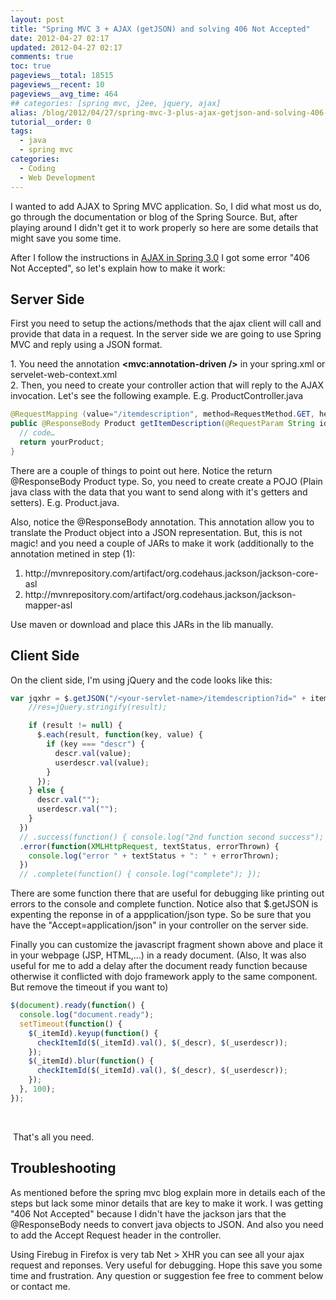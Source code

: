 ```yaml
---
layout: post
title: "Spring MVC 3 + AJAX (getJSON) and solving 406 Not Accepted"
date: 2012-04-27 02:17
updated: 2012-04-27 02:17
comments: true
toc: true
pageviews__total: 18515
pageviews__recent: 10
pageviews__avg_time: 464
## categories: [spring mvc, j2ee, jquery, ajax]
alias: /blog/2012/04/27/spring-mvc-3-plus-ajax-getjson-and-solving-406-not-accepted/
tutorial__order: 0
tags:
  - java
  - spring mvc
categories:
  - Coding
  - Web Development
---
```

<p>I wanted to add AJAX to Spring MVC application. So, I did what most us do, go through the documentation or blog of the Spring Source. But, after playing around I didn't get it to work properly so here are some details that might save you some time.</p>

<!--More-->

<p>After I follow the instructions in <a href="http://blog.springsource.org/2010/01/25/ajax-simplifications-in-spring-3-0/%20" target="_blank">AJAX in Spring 3.0</a> I got some error "406 Not Accepted", so let's explain how to make it work:</p>

## Server Side

<p>First you need to setup the actions/methods that the ajax client will call and provide that data in a request. In the server side we are going to use Spring MVC and reply using a JSON format.</p>
<p>1. You need the annotation <strong>&lt;mvc:annotation-driven /&gt;</strong> in your spring.xml or servelet-web-context.xml<br />2. Then, you need to create your controller action that will reply to the AJAX invocation. Let's see the following example. E.g. ProductController.java&nbsp;</p>

```java
@RequestMapping (value="/itemdescription", method=RequestMethod.GET, headers="Accept=application/json")
public @ResponseBody Product getItemDescription(@RequestParam String id){
  // code…
  return yourProduct;
}
```

<p>There are a couple of things to point out here. Notice the return @ResponseBody Product type. So, you need to create create a POJO (Plain java class with the data that you want to send along with it's getters and setters). E.g. Product.java.&nbsp;</p>
<p>Also, notice the @ResponseBody annotation. This annotation allow you to translate the Product object into a JSON representation. But, this is not magic! and you need a couple of JARs to make it work (additionally to the annotation metined in step (1):</p>
<ol>
<li>http://mvnrepository.com/artifact/org.codehaus.jackson/jackson-core-asl</li>
<li>http://mvnrepository.com/artifact/org.codehaus.jackson/jackson-mapper-asl</li>
</ol>
<p>Use maven or download and place this JARs in the lib manually.</p>

## Client Side

<p>On the client side, I'm using jQuery and the code looks like this:</p>


```javascript
var jqxhr = $.getJSON("/<your-servlet-name>/itemdescription?id=" + itemId, function(result) {
    //res=jQuery.stringify(result);

    if (result != null) {
      $.each(result, function(key, value) {
        if (key === "descr") {
          descr.val(value);
          userdescr.val(value);
        }
      });
    } else {
      descr.val("");
      userdescr.val("");
    }
  })
  // .success(function() { console.log("2nd function second success"); })
  .error(function(XMLHttpRequest, textStatus, errorThrown) {
    console.log("error " + textStatus + ": " + errorThrown);
  })
  // .complete(function() { console.log("complete"); });
```


<p>There are some function there that are useful for debugging like printing out errors to the console and complete function. Notice also that $.getJSON is expenting the reponse in of a appplication/json type. So be sure that you have the "Accept=application/json" in your controller on the server side.</p>
<p>Finally you can customize the javascript fragment shown above and place it in your webpage (JSP, HTML,...) in a ready document. (Also, It was also useful for me to add a delay after the document ready function because otherwise it conflicted with dojo framework apply to the same component. But remove the timeout if you want to)</p>

```javascript
$(document).ready(function() {
  console.log("document.ready");
  setTimeout(function() {
    $(_itemId).keyup(function() {
      checkItemId($(_itemId).val(), $(_descr), $(_userdescr));
    });
    $(_itemId).blur(function() {
      checkItemId($(_itemId).val(), $(_descr), $(_userdescr));
    });
  }, 100);
});
```

<p>&nbsp;</p>
<p>&nbsp;That's all you need.</p>

## Troubleshooting

<p>As mentioned before the spring mvc blog explain more in details each of the steps but lack some minor details that are key to make it work. I was getting "406 Not Accepted" because I didn't have the jackson jars that the @ResponseBody needs to convert java objects to JSON. And also you need to add the Accept Request header in the controller.</p>
<p>Using Firebug in Firefox is very tab Net &gt; XHR you can see all your ajax request and reponses. Very useful for debugging. Hope this save you some time and frustration. Any question or suggestion fee free to comment below or contact me.</p>
